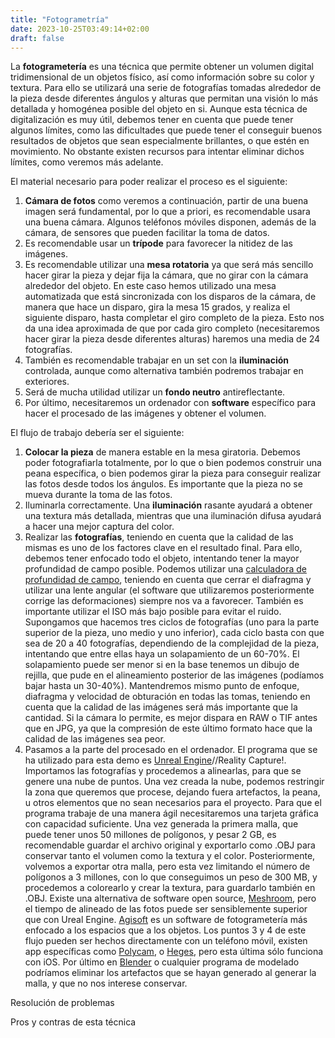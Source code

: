```yaml
---
title: "Fotogrametría"
date: 2023-10-25T03:49:14+02:00
draft: false
---
```


La **fotogrametería** es una técnica que permite obtener un volumen digital tridimensional de un objetos físico, así como información sobre su color y textura. Para ello se utilizará una serie de fotografías tomadas alrededor de la pieza desde diferentes ángulos y alturas que permitan una visión lo más detallada y homogénea posible del objeto en si. Aunque esta técnica de digitalización es muy útil, debemos tener en cuenta que puede tener algunos límites, como las dificultades que puede tener el conseguir buenos resultados de objetos que sean especialmente brillantes, o que estén en movimiento. No obstante existen recursos para intentar eliminar dichos límites, como veremos más adelante.


El material necesario para poder realizar el proceso es el siguiente: 
1) **Cámara de fotos** como veremos a continuación, partir de una buena imagen será fundamental, por lo que a priori, es recomendable usara una buena cámara. Algunos teléfonos móviles disponen, además de la cámara, de sensores que pueden facilitar la toma de datos.
2) Es recomendable usar un **trípode** para favorecer la nitidez de las imágenes.
3) Es recomendable utilizar una **mesa rotatoria** ya que será más sencillo hacer girar la pieza y dejar fija la cámara, que no girar con la cámara alrededor del objeto. En este caso hemos utilizado una mesa automatizada que está sincronizada con los disparos de la cámara, de manera que hace un disparo, gira la mesa 15 grados, y realiza el siguiente disparo, hasta completar el giro completo de la pieza. Esto nos da una idea aproximada de que por cada giro completo (necesitaremos hacer girar la pieza desde diferentes alturas) haremos una media de 24 fotografías.
4) También es recomendable trabajar en un set con la **iluminación** controlada, aunque como alternativa también podremos trabajar en exteriores.
5) Será de mucha utilidad utilizar un **fondo neutro** antireflectante.
5) Por último, necesitaremos un ordenador con **software** específico para hacer el procesado de las imágenes y obtener el volumen. 


El flujo de trabajo debería ser el siguiente: 
1) **Colocar la pieza** de manera estable en la mesa giratoria. Debemos poder fotografiarla totalmente, por lo que o bien podemos construir una peana específica, o bien podemos girar la pieza para conseguir realizar las fotos desde todos los ángulos. Es importante que la pieza no se mueva durante la toma de las fotos.
2) Iluminarla correctamente. Una **iluminación** rasante ayudará a obtener una textura más detallada, mientras que una iluminación difusa ayudará a hacer una mejor captura del color.
3) Realizar las **fotografías**, teniendo en cuenta que la calidad de las mismas es uno de los factores clave en el resultado final. Para ello, debemos tener enfocado todo el objeto, intentando tener la mayor profundidad de campo posible. Podemos utilizar una [calculadora de profundidad de campo](https://www.photopills.com/calculators/dof), teniendo en cuenta que cerrar el diafragma y utilizar una lente angular (el software que utilizaremos posteriormente corrige las deformaciones) siempre nos va a favorecer. También es importante utilizar el ISO más bajo posible para evitar el ruido. Supongamos que hacemos tres ciclos de fotografías (uno para la parte superior de la pieza, uno medio y uno inferior), cada ciclo basta con que sea de 20 a 40 fotografías, dependiendo de la complejidad de la pieza, intentando que entre ellas haya un solapamiento de un 60-70%. El solapamiento puede ser menor si en la base tenemos un dibujo de rejilla, que pude en el alineamiento posterior de las imágenes (podíamos bajar hasta un 30-40%). Mantendremos mismo punto de enfoque, diafragma y velocidad de obturación en todas las tomas, teniendo en cuenta que la calidad de las imágenes será más importante que la cantidad. Si la cámara lo permite, es mejor dispara en RAW o TIF antes que en JPG, ya que la compresión de este último formato hace que la calidad de las imágenes sea peor.
4) Pasamos a la parte del procesado en el ordenador. El programa que se ha utilizado para esta demo es [Unreal Engine](https://www.unrealengine.com)//Reality Capture!. Importamos las fotografías y procedemos a alinearlas, para que se genere una nube de puntos. Una vez creada la nube, podemos restringir la zona que queremos que procese, dejando fuera artefactos, la peana, u otros elementos que no sean necesarios para el proyecto. Para que el programa trabaje de una manera ágil necesitaremos una tarjeta gráfica con capacidad suficiente. Una vez generada la primera malla, que puede tener unos 50 millones de polígonos, y pesar 2 GB, es recomendable guardar el archivo original y exportarlo como .OBJ para conservar tanto el volumen como la textura y el color. Posteriormente, volvemos a exportar otra malla, pero esta vez limitando el número de polígonos a 3 millones, con lo que conseguimos un peso de 300 MB, y procedemos a colorearlo y crear la textura, para guardarlo también en .OBJ. Existe una alternativa de software open source, [Meshroom](https://alicevision.org/#meshroom), pero el tiempo de alineado de las fotos puede ser sensiblemente superior que con Ureal Engine. [Agisoft](https://www.agisoft.com/) es un software de fotogrametería más enfocado a los espacios  que a los objetos.
Los puntos 3 y 4 de este flujo pueden ser hechos directamente con un teléfono móvil, existen app específicas como [Polycam](https://poly.cam/), o [Heges](https://hege.sh/), pero esta última sólo funciona con iOS.
Por último en [Blender](https://www.blender.org/) o cualquier programa de modelado podríamos eliminar los artefactos que se hayan generado  al generar la malla, y que no nos interese conservar.

Resolución de problemas

Pros y contras de esta técnica

